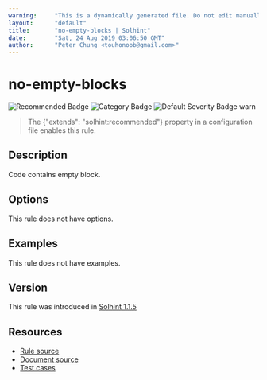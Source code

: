 ```yaml
---
warning:     "This is a dynamically generated file. Do not edit manually."
layout:      "default"
title:       "no-empty-blocks | Solhint"
date:        "Sat, 24 Aug 2019 03:06:50 GMT"
author:      "Peter Chung <touhonoob@gmail.com>"
---
```


# no-empty-blocks
![Recommended Badge](https://img.shields.io/badge/-Recommended-brightgreen)
![Category Badge](https://img.shields.io/badge/-Best%20Practise%20Rules-informational)
![Default Severity Badge warn](https://img.shields.io/badge/Default%20Severity-warn-yellow)
> The {"extends": "solhint:recommended"} property in a configuration file enables this rule.


## Description
Code contains empty block.

## Options
This rule does not have options.

## Examples
This rule does not have examples.

## Version
This rule was introduced in [Solhint 1.1.5](https://github.com/protofire/solhint/tree/v1.1.5)

## Resources
- [Rule source](https://github.com/protofire/solhint/tree/master/lib/rules/best-practises/no-empty-blocks.js)
- [Document source](https://github.com/protofire/solhint/tree/master/docs/rules/best-practises/no-empty-blocks.md)
- [Test cases](https://github.com/protofire/solhint/tree/master/test/rules/best-practises/no-empty-blocks.js)
